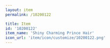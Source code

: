 ```yaml
---
layout: item
permalink: /10200122

title: Item
id: '10200122'
item_name: 'Shiny Charming Prince Hair'
icon_url: 'item/icon/customize/10200122.png'
---
```

